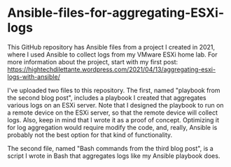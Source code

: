 # Ansible-files-for-aggregating-ESXi-logs

This GitHub repository has Ansible files from a project I created in 2021, where I used Ansible to collect logs from my VMware ESXi home lab. For more information about the project, start with my first post: https://hightechdilettante.wordpress.com/2021/04/13/aggregating-esxi-logs-with-ansible/

I've uploaded two files to this repository. The first, named "playbook from the second blog post", includes a playbook I created that aggregates various logs on an ESXi server. Note that I designed the playbook to run on a remote device on the ESXi server, so that the remote device will collect logs. Also, keep in mind that I wrote it as a proof of concept. Optimizing it for log aggregation would require modify the code, and, really, Ansible is probably not the best option for that kind of functionality. 

The second file, named "Bash commands from the third blog post", is a script I wrote in Bash that aggregates logs like my Ansible playbook does. 
